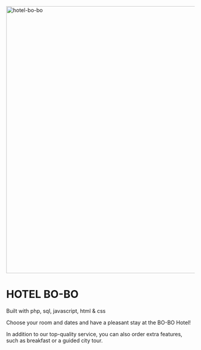 <img width="713" alt="hotel-bo-bo" src="https://user-images.githubusercontent.com/112776922/214508051-aad13ddc-01e6-4238-8fad-a22030fe66c0.png">

# HOTEL BO-BO
Built with php, sql, javascript, html &amp; css

Choose your room and dates and have a pleasant stay at the BO-BO Hotel!

In addition to our top-quality service, you can also order extra features, such as breakfast or a guided city tour.


